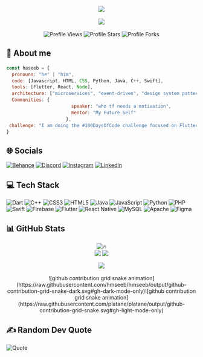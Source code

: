 <p align="center">
<img src="https://svgshare.com/i/pMN.svg"/> </a> 
</p>

<p align="center">
<a href="https://discord.com/users/706909903482257509" target="_blank">
  <img src="https://lanyard-profile-readme.vercel.app/api/706909903482257509?theme=light&bg=809ecf&animated=false&hideDiscrim=true&borderRadius=30px&idleMessage=Probably%20doing%20something%20else..." />
</a>
  </p>
<div align="center">
<img src="https://komarev.com/ghpvc/?username=hmseeb&label=Profile%20Views&color=ba8ddc&style=for-the-badge&label=Prefile+Views" alt="Prefile Views"></a>
<img src="https://img.shields.io/badge/dynamic/json?&label=Total%20Stars&color=008042&style=for-the-badge&query=%24.stars&url=https://api.github-star-counter.workers.dev/user/hmseeb" alt="Profile Stars"></a>
<img src="https://img.shields.io/badge/dynamic/json?&label=Total%20Forks&color=008042&style=for-the-badge&query=%24.forks&url=https://api.github-star-counter.workers.dev/user/hmseeb" alt="Profile Forks"></a>
</div>
  

## 💫 About me
        
```javascript
const haseeb = {
  pronouns: "he" | "him",
  code: [Javascript, HTML, CSS, Python, Java, C++, Swift],
  tools: [Flutter, React, Node],
  architecture: ["microservices", "event-driven", "design system pattern"],
  Communities: {
                        speaker: "who tf needs a motivation",
                        mentor: "My Future Self"
                      },
 challenge: "I am doing the #100DaysOfCode challenge focused on Flutter. (no cap)" 
}
```


## 🌐 Socials
[![Behance](https://img.shields.io/badge/Behance-1769ff?logo=behance&logoColor=white)](https://www.behance.net/hsbazr) [![Discord](https://img.shields.io/badge/Discord-%237289DA.svg?logo=discord&logoColor=white)](https://discord.gg/Nzmu8Jn5DT) [![Instagram](https://img.shields.io/badge/Instagram-%23E4405F.svg?logo=Instagram&logoColor=white)](https://instagram.com/hmseeb) [![LinkedIn](https://img.shields.io/badge/LinkedIn-%230077B5.svg?logo=linkedin&logoColor=white)](https://www.linkedin.com/in/haseeb-azhar-1b416b228/) 

## 💻 Tech Stack
![Dart](https://img.shields.io/badge/dart-%230175C2.svg?style=for-the-badge&logo=dart&logoColor=white) ![C++](https://img.shields.io/badge/c++-%2300599C.svg?style=for-the-badge&logo=c%2B%2B&logoColor=white) ![CSS3](https://img.shields.io/badge/css3-%231572B6.svg?style=for-the-badge&logo=css3&logoColor=white) ![HTML5](https://img.shields.io/badge/html5-%23E34F26.svg?style=for-the-badge&logo=html5&logoColor=white) ![Java](https://img.shields.io/badge/java-%23ED8B00.svg?style=for-the-badge&logo=java&logoColor=white) ![JavaScript](https://img.shields.io/badge/javascript-%23323330.svg?style=for-the-badge&logo=javascript&logoColor=%23F7DF1E) ![Python](https://img.shields.io/badge/python-3670A0?style=for-the-badge&logo=python&logoColor=ffdd54) ![PHP](https://img.shields.io/badge/php-%23777BB4.svg?style=for-the-badge&logo=php&logoColor=white) ![Swift](https://img.shields.io/badge/swift-F54A2A?style=for-the-badge&logo=swift&logoColor=white) ![Firebase](https://img.shields.io/badge/firebase-%23039BE5.svg?style=for-the-badge&logo=firebase) ![Flutter](https://img.shields.io/badge/Flutter-%2302569B.svg?style=for-the-badge&logo=Flutter&logoColor=white) ![React Native](https://img.shields.io/badge/react_native-%2320232a.svg?style=for-the-badge&logo=react&logoColor=%2361DAFB) ![MySQL](https://img.shields.io/badge/mysql-%2300f.svg?style=for-the-badge&logo=mysql&logoColor=white) ![Apache](https://img.shields.io/badge/apache-%23D42029.svg?style=for-the-badge&logo=apache&logoColor=white) 	![Figma](https://img.shields.io/badge/figma-%23F24E1E.svg?style=for-the-badge&logo=figma&logoColor=white)
## 📊 GitHub Stats
<div align="center">
   <a>
        <img title=🔥 src="https://github-readme-streak-stats.herokuapp.com/?user=hmseeb&theme=midnight-purple&hide_border=true&stroke=0000&background=060b0d"/>
  </a>
</div>
<div align="center">
  <img height="180em" src="https://github-readme-stats.vercel.app/api?username=hmseeb&show_icons=true&theme=midnight-purple&include_all_commits=true&count_private=true&hide_border=true&stroke=0000&background=060b0d"/>
  <img height="180em" src="https://github-readme-stats.vercel.app/api/top-langs/?username=hmseeb&layout=compact&langs_count=7&theme=midnight-purple&hide_border=true&stroke=0000&background=060b0d"/>
</div>

<p align="center"> 
  <img src="https://spotify-recently-played-readme.vercel.app/api?user=31loip7uqgo2yc63fvhlg642xvue"/> 
</p>

<div align="center">
![github contribution grid snake animation](https://raw.githubusercontent.com/hmseeb/hmseeb/output/github-contribution-grid-snake-dark.svg#gh-dark-mode-only)![github contribution grid snake animation](https://raw.githubusercontent.com/platane/platane/output/github-contribution-grid-snake.svg#gh-light-mode-only)
</div>

## ✍️ Random Dev Quote
![Quote](https://quotes-github-readme.vercel.app/api?type=horizontal&theme=radical)

<!-- ---
[![](https://visitcount.itsvg.in/api?id=hsbazr&icon=0&color=0)](https://visitcount.itsvg.in) -->


